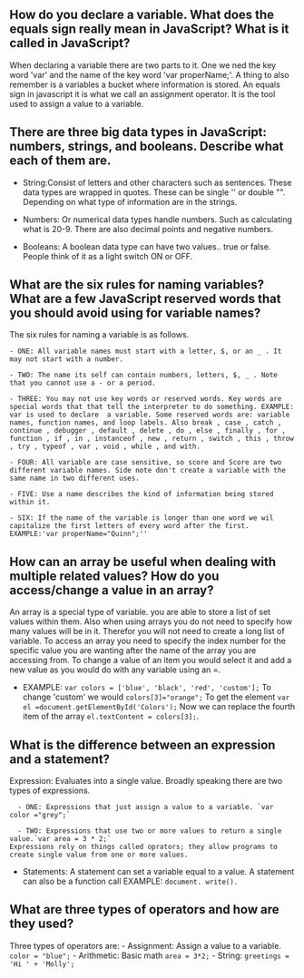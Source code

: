 ## How do you declare a variable. What does the equals sign really mean in JavaScript? What is it called in JavaScript?

  When declaring a variable there are two parts to it. One we ned the key word 'var' and the name of the key word 'var properName;'. A thing to also remember is a variables a bucket where information is stored. An equals sign in javascript it is what we call an assignment operator. It is the tool used to assign a value to a variable.

## There are three big data types in JavaScript: numbers, strings, and booleans. Describe what each of them are.

  - String:Consist of letters and other characters such as sentences. These data types are wrapped in quotes. These can be single '' or double "". Depending on what type of information are in the strings.

  - Numbers: Or numerical data types handle numbers. Such as calculating what is 20-9. There are also decimal points and negative numbers.

  - Booleans: A boolean data type can have two values.. true or false. People think of it as a light switch ON or OFF.

## What are the six rules for naming variables? What are a few JavaScript reserved words that you should avoid using for variable names?

  The six rules for naming a variable is as follows.

    - ONE: All variable names must start with a letter, $, or an _ . It may not start with a number.

    - TWO: The name its self can contain numbers, letters, $, _ . Note that you cannot use a - or a period.

    - THREE: You may not use key words or reserved words. Key words are special words that that tell the interpreter to do something. EXAMPLE: var is used to declare  a variable. Some reserved words are: variable names, function names, and loop labels. Also break , case , catch , continue , debugger , default , delete , do , else , finally , for , function , if , in , instanceof , new , return , switch , this , throw , try , typeof , var , void , while , and with.

    - FOUR: All variable are case sensitive, so score and Score are two different variable names. Side note don't create a variable with the same name in two different uses.

    - FIVE: Use a name describes the kind of information being stored within it.

    - SIX: If the name of the variable is longer than one word we wil capitalize the first letters of every word after the first. EXAMPLE:'var properName="Quinn";''

## How can an array be useful when dealing with multiple related values? How do you access/change a value in an array?

  An array is a special type of variable. you are able to store a list of set values within them. Also when using arrays you do not need to specify how many values will be in it. Therefor you will not need to create a long list of variable. To access an array you need to specify the index number for the specific value you are wanting after the name of the array you are accessing from. To change a value of an item you would select it and add a new value as you would do with any variable using an =.

  - EXAMPLE: `var colors = ['blue', 'black', 'red', 'custom'];` To change 'custom' we would `colors[3]="orange";`
  To get the element `var el =document.getElementById('Colors');` Now we can replace the fourth item of the array `el.textContent = colors[3];`.
  
## What is the difference between an expression and a statement?
   Expression: Evaluates into a single value. Broadly speaking there are two types of expressions.

      - ONE: Expressions that just assign a value to a variable. `var color ="grey";`

      - TWO: Expressions that use two or more values to return a single value.`var area = 3 * 2;`
    Expressions rely on things called oprators; they allow programs to create single value from one or more values.

  - Statements: A statement can set a variable equal to a value. A statement can also be a function call EXAMPLE: `document. write().`
## What are three types of operators and how are they used?
  Three types of operators are:
    - Assignment: Assign a value to a variable. `color = "blue";`
    - Arithmetic: Basic math `area = 3*2;`
    - String: ` greetings = 'Hi ' + 'Molly'; `
